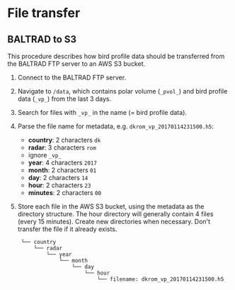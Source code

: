 # File transfer

## BALTRAD to S3

This procedure describes how bird profile data should be transferred from the BALTRAD FTP server to an AWS S3 bucket.

1. Connect to the BALTRAD FTP server.
2. Navigate to `/data`, which contains polar volume (`_pvol_`) and bird profile data (`_vp_`) from the last 3 days.
3. Search for files with `_vp_` in the name (= bird profile data).
4. Parse the file name for metadata, e.g. `dkrom_vp_20170114231500.h5`:

    * **country**: 2 characters `dk`
    * **radar**: 3 characters `rom`
    * ignore `_vp_`
    * **year**: 4 characters `2017`
    * **month**: 2 characters `01`
    * **day**: 2 characters `14`
    * **hour**: 2 characters `23`
    * **minutes**: 2 characters `00`

5. Store each file in the AWS S3 bucket, using the metadata as the directory structure. The hour directory will generally contain 4 files (every 15 minutes). Create new directories when necessary. Don't transfer the file if it already exists.

        └── country
            └── radar
                └── year
                    └── month
                        └── day
                            └── hour
                                └── filename: dkrom_vp_20170114231500.h5

